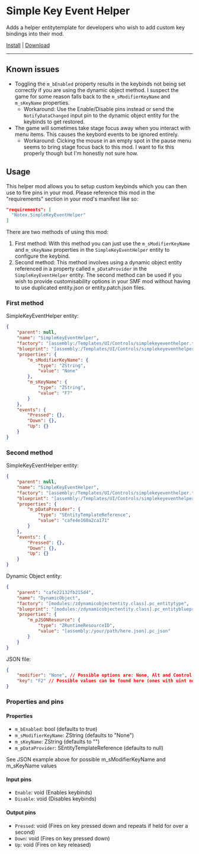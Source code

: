 # Simple Key Event Helper

Adds a helper entitytemplate for developers who wish to add custom key bindings into their mod.

[Install](https://hitman-resources.netlify.app/smf-install-link/https://github.com/Notexe/h3-simple-key-event-helper/releases/latest/download/mod.framework.zip) | [Download](https://github.com/Notexe/h3-simple-key-event-helper/releases/latest/download/mod.framework.zip)

---

## Known issues

-   Toggling the `m_bEnabled` property results in the keybinds not being set correctly if you are using the dynamic object method. I suspect the game for some reason falls back to the `m_sModifierKeyName` and `m_sKeyName` properties.
    -   Workaround: Use the Enable/Disable pins instead or send the `NotifyDataChanged` input pin to the dynamic object entity for the keybinds to get restored.
-   The game will sometimes take stage focus away when you interact with menu items. This causes the keybord events to be ignored entirely.
    -   Workaround: Cicking the mouse in an empty spot in the pause menu seems to bring stage focus back to this mod. I want to fix this properly though but I'm honestly not sure how.

## Usage

This helper mod allows you to setup custom keybinds which you can then use to fire pins in your mod. Please reference this mod in the "requirements" section in your mod's manifest like so:

```json
"requirements": [
  "Notex.SimpleKeyEventHelper"
]
```

There are two methods of using this mod:

1. First method: With this method you can just use the `m_sModifierKeyName` and `m_sKeyName` properties in the `SimpleKeyEventHelper` entity to configure the keybind.
2. Second method: This method involves using a dynamic object entity referenced in a property called `m_pDataProvider` in the `SimpleKeyEventHelper` entity. The second method can be used if you wish to provide customisability options in your SMF mod without having to use duplicated entity.json or entity.patch.json files.

### First method

SimpleKeyEventHelper entity:

```json
{
	"parent": null,
	"name": "SimpleKeyEventHelper",
	"factory": "[assembly:/Templates/UI/Controls/simplekeyeventhelper.template?/SimpleKeyEventHelper.entitytemplate].pc_entitytype",
	"blueprint": "[assembly:/Templates/UI/Controls/simplekeyeventhelper.template?/SimpleKeyEventHelper.entitytemplate].pc_entityblueprint",
	"properties": {
		"m_sModifierKeyName": {
			"type": "ZString",
			"value": "None"
		},
		"m_sKeyName": {
			"type": "ZString",
			"value": "F7"
		}
	},
	"events": {
		"Pressed": {},
		"Down": {},
		"Up": {}
	}
}
```

### Second method

SimpleKeyEventHelper entity:

```json
{
	"parent": null,
	"name": "SimpleKeyEventHelper",
	"factory": "[assembly:/Templates/UI/Controls/simplekeyeventhelper.template?/SimpleKeyEventHelper.entitytemplate].pc_entitytype",
	"blueprint": "[assembly:/Templates/UI/Controls/simplekeyeventhelper.template?/SimpleKeyEventHelper.entitytemplate].pc_entityblueprint",
	"properties": {
		"m_pDataProvider": {
			"type": "SEntityTemplateReference",
			"value": "cafe4e160a2ca171"
		}
	},
	"events": {
		"Pressed": {},
		"Down": {},
		"Up": {}
	}
}
```

Dynamic Object entity:

```json
{
	"parent": "cafe22132fb215d4",
	"name": "DynamicObject",
	"factory": "[modules:/zdynamicobjectentity.class].pc_entitytype",
	"blueprint": "[modules:/zdynamicobjectentity.class].pc_entityblueprint",
	"properties": {
		"m_pJSONResource": {
			"type": "ZRuntimeResourceID",
			"value": "[assembly:/your/path/here.json].pc_json"
		}
	}
}
```

JSON file:

```json
{
	"modifier": "None", // Possible options are: None, Alt and Control
	"key": "F2" // Possible values can be found here (ones with uint not string. "Example: F2 : uint = 113"): https://help.adobe.com/en_US/FlashPlatform/reference/actionscript/3/flash/ui/Keyboard.html
}
```

### Properties and pins

#### Properties

-   `m_bEnabled`: bool (defaults to true)
-   `m_sModifierKeyName`: ZString (defaults to "None")
-   `m_sKeyName`: ZString (defaults to "")
-   `m_pDataProvider`: SEntityTemplateReference (defaults to null)

See JSON example above for possible m_sModifierKeyName and m_sKeyName values

#### Input pins

-   `Enable`: void (Enables keybinds)
-   `Disable`: void (Disables keybinds)

#### Output pins

-   `Pressed`: void (Fires on key pressed down and repeats if held for over a second)
-   `Down`: void (Fires on key pressed down)
-   `Up`: void (Fires on key released)
